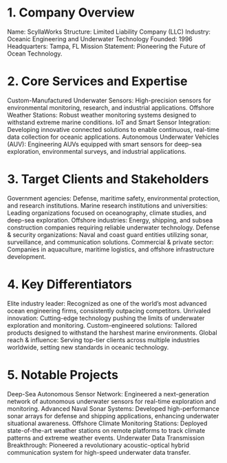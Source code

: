 # 1. Company Overview
Name: ScyllaWorks
Structure: Limited Liability Company (LLC)
Industry: Oceanic Engineering and Underwater Technology
Founded: 1996
Headquarters: Tampa, FL
Mission Statement: Pioneering the Future of Ocean Technology.

# 2. Core Services and Expertise
Custom-Manufactured Underwater Sensors: High-precision sensors for environmental monitoring, research, and industrial applications.
Offshore Weather Stations: Robust weather monitoring systems designed to withstand extreme marine conditions.
IoT and Smart Sensor Integration: Developing innovative connected solutions to enable continuous, real-time data collection for oceanic applications.
Autonomous Underwater Vehicles (AUV): Engineering AUVs equipped with smart sensors for deep-sea exploration, environmental surveys, and industrial applications.

# 3. Target Clients and Stakeholders
Government agencies: Defense, maritime safety, environmental protection, and research institutions.
Marine research institutions and universities: Leading organizations focused on oceanography, climate studies, and deep-sea exploration.
Offshore industries: Energy, shipping, and subsea construction companies requiring reliable underwater technology.
Defense & security organizations: Naval and coast guard entities utilizing sonar, surveillance, and communication solutions.
Commercial & private sector: Companies in aquaculture, maritime logistics, and offshore infrastructure development.

# 4. Key Differentiators
Elite industry leader: Recognized as one of the world’s most advanced ocean engineering firms, consistently outpacing competitors.
Unrivaled innovation: Cutting-edge technology pushing the limits of underwater exploration and monitoring.
Custom-engineered solutions: Tailored products designed to withstand the harshest marine environments.
Global reach & influence: Serving top-tier clients across multiple industries worldwide, setting new standards in oceanic technology.

# 5. Notable Projects
Deep-Sea Autonomous Sensor Network: Engineered a next-generation network of autonomous underwater sensors for real-time exploration and monitoring.
Advanced Naval Sonar Systems: Developed high-performance sonar arrays for defense and shipping applications, enhancing underwater situational awareness.
Offshore Climate Monitoring Stations: Deployed state-of-the-art weather stations on remote platforms to track climate patterns and extreme weather events.
Underwater Data Transmission Breakthrough: Pioneered a revolutionary acoustic-optical hybrid communication system for high-speed underwater data transfer.

